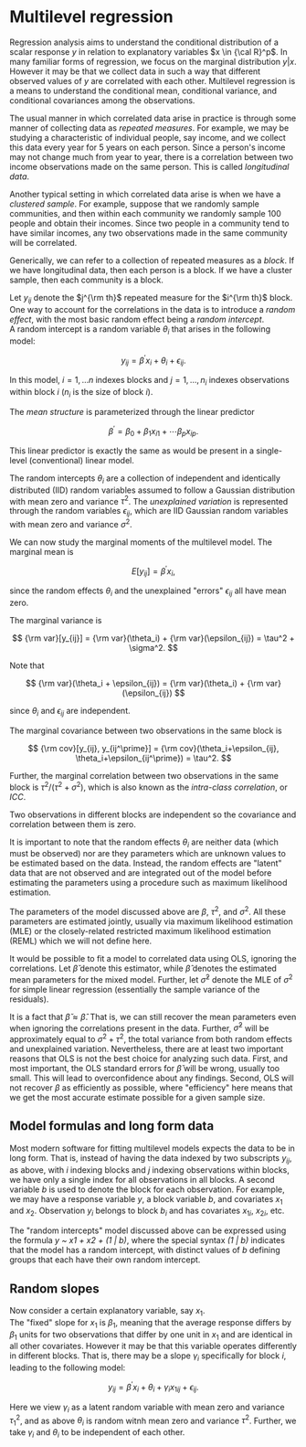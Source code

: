 # Multilevel regression

Regression analysis aims to understand the conditional distribution of a scalar response $y$
in relation to explanatory variables $x \in {\cal R}^p$.  In many familiar forms of
regression, we focus on the marginal distribution $y|x$.  However it may be that
we collect data in such a way that different observed values of $y$ are correlated
with each other.  Multilevel regression is a means to understand the conditional
mean, conditional variance, and conditional covariances among the observations.

The usual manner in which correlated data arise in practice is through some
manner of collecting data as *repeated measures*.  For example, we may be
studying a characteristic of individual people, say income, and we collect
this data every year for 5 years on each person.  Since a person's
income may not change much from year to year, there is a correlation between
two income observations made on the same person.  This is called *longitudinal
data*.

Another typical setting in which correlated data arise is when we have
a *clustered sample*.  For example, suppose that we randomly sample
communities, and then within each community we randomly sample 100 people
and obtain their incomes.  Since two people in a community tend
to have similar incomes, any two observations made in the same 
community will be correlated. 

Generically, we can refer to a collection of repeated measures as a *block*.
If we have longitudinal data, then each person is a block.  If we have
a cluster sample, then each community is a block.

Let $y_{ij}$ denote the $j^{\rm th}$ repeated measure for the $i^{\rm th}$ 
block.  One way to account for the correlations in the data is to introduce
a *random effect*, with the most basic random effect being a *random intercept*.  
A random intercept is a random
variable $\theta_i$ that arises in the following model:

$$
y_{ij} = \beta^\prime x_i + \theta_i + \epsilon_{ij}.
$$

In this model, $i=1, \ldots n$ indexes blocks and $j=1, \ldots, n_i$
indexes observations within block $i$ ($n_i$ is the size of block $i$). 

The *mean structure* is parameterized through the linear predictor

$$
\beta^\prime = \beta_0 + \beta_1x_{i1} + \cdots \beta_p x_{ip}.
$$

This linear predictor is exactly the same as would be present in a
single-level (conventional) linear model.

The random intercepts $\theta_i$ are a collection of independent and
identically distributed (IID) random variables assumed to follow
a Gaussian distribution with mean zero and variance $\tau^2$. The
*unexplained variation* is represented through the random variables
$\epsilon_{ij}$, which are IID Gaussian random variables with mean 
zero and variance $\sigma^2$. 

We can now study the marginal moments of the multilevel model.
The marginal mean is

$$
E[y_{ij}] = \beta^\prime x_i,
$$

since the random effects $\theta_i$ and the unexplained "errors"
$\epsilon_{ij}$ all have mean zero.

The marginal variance is

$$
{\rm var}[y_{ij}] = {\rm var}(\theta_i) + {\rm var}(\epsilon_{ij}) = \tau^2 + \sigma^2.
$$

Note that 

$$
{\rm var}(\theta_i + \epsilon_{ij}) = {\rm var}(\theta_i) + {\rm var}(\epsilon_{ij})
$$ 

since $\theta_i$ and $\epsilon_{ij}$ are independent.

The marginal covariance between two observations in the same block is

$$
{\rm cov}[y_{ij}, y_{ij^\prime}] = {\rm cov}(\theta_i+\epsilon_{ij}, \theta_i+\epsilon_{ij^\prime}) = \tau^2.
$$

Further, the marginal correlation between two observations in the same block is $\tau^2/(\tau^2+\sigma^2)$,
which is also known as the *intra-class correlation*, or *ICC*.

Two observations in different blocks are independent so the covariance and correlation between them
is zero.

It is important to note that the random effects $\theta_i$ are neither data (which must be observed)
nor are they parameters which are unknown values to be estimated based on the data.  Instead, 
the random effects are "latent" data
that are not observed and are integrated out of the model before estimating the parameters
using a procedure such as maximum likelihood estimation. 

The parameters of the model discussed above are $\beta$, $\tau^2$, and $\sigma^2$.  All these parameters
are estimated jointly, usually via maximum likelihood estimation (MLE) or the closely-related
restricted maximum likelihood estimation (REML) which we will not define here.

It would be possible to fit a model to correlated data using OLS, ignoring the correlations. Let 
$\check{\beta}$ denote this estimator, while $\hat{\beta}$ denotes the
estimated mean parameters for the mixed model.  Further, let $\check{\sigma}^2$ denote
the MLE of $\sigma^2$ for simple linear regression (essentially the sample variance of the residuals).

It is a fact that $\check{\beta} \approx \hat{\beta}$.  That is, we can still recover the
mean parameters even when ignoring the correlations present in the data.  Further, $\check{\sigma}^2$
will be approximately equal to $\sigma^2 + \tau^2$, the total variance from both random effects
and unexplained variation.  Nevertheless, there are at least two important reasons that OLS is not
the best choice for analyzing such data.  First, and most important, the OLS standard errors
for $\check{\beta}$ will be wrong, usually too small.  This will lead to overconfidence
about any findings.  Second, OLS will not recover $\beta$ as efficiently as possible, where
"efficiency" here means that we get the most accurate estimate possible for a given sample
size.

## Model formulas and long form data

Most modern software for fitting multilevel models expects the data to be in long form.
That is, instead of having the data indexed by two subscripts $y_{ij}$, as above, with
$i$ indexing blocks and $j$ indexing observations within blocks, we
have only a single index for all observations in all blocks.  A second variable $b$
is used to denote the block for each observation.  For
example, we may have a response variable $y$, a block variable $b$, and covariates $x_1$
and $x_2$.  Observation $y_i$ belongs to block $b_i$ and has covariates $x_{1i}$, $x_{2i}$, etc.

The "random intercepts" model discussed above can be expressed using the formula
*y ~ x1 + x2 + (1 | b)*, where the special syntax *(1 | b)* indicates that the model
has a random intercept, with distinct values of $b$ defining groups that each have
their own random intercept.

## Random slopes

Now consider a certain explanatory variable, say $x_1$.  
The "fixed" slope for $x_1$ is $\beta_1$, meaning that
the average response differs by $\beta_1$ units for two observations that differ
by one unit in $x_1$ and are identical in all other covariates.  However
it may be that this variable operates differently in different blocks.  That is,
there may be a slope $\gamma_i$ specifically for block $i$, leading to the
following model:

$$
y_{ij} = \beta^\prime x_i + \theta_i + \gamma_i x_{1ij} + \epsilon_{ij}.
$$

Here we view $\gamma_i$ as a latent random variable with mean zero and variance
$\tau_1^2$, and as above $\theta_i$ is random witnh mean zero and variance
$\tau^2$.  Further, we take $\gamma_i$ and $\theta_i$ to be independent
of each other.



